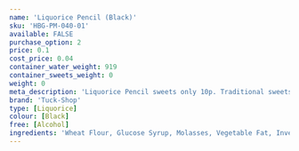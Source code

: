 ```yaml
---
name: 'Liquorice Pencil (Black)'
sku: 'HBG-PM-040-01'
available: FALSE
purchase_option: 2
price: 0.1
cost_price: 0.04
container_water_weight: 919
container_sweets_weight: 0
weight: 0
meta_description: 'Liquorice Pencil sweets only 10p. Traditional sweets and more at Humbugs Confectionery Store. Specialists in satisfying your sweet tooth!'
brand: 'Tuck-Shop'
type: [Liquorice]
colour: [Black]
free: [Alcohol]
ingredients: 'Wheat Flour, Glucose Syrup, Molasses, Vegetable Fat, Invert Sugar Syrup, Stabiliser (Glycerol), Potato Starch, Liquorice, Gelling Agent (Gelatine), Emulsifier (Mono and Di-Glycerides of Fatty Acids), Lactic Acid, Flavourings, Glazing Agents (Vegetable Oil, Mono and Di-Glycerides of Fatty Acids, Vegetable Fat), Salt, Colour (Vegetable Carbon)'
---
```

